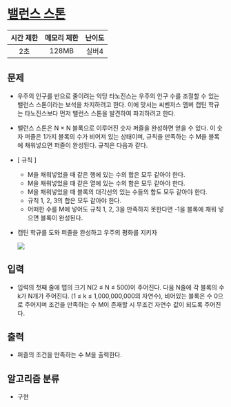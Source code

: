 # [밸런스 스톤](https://www.acmicpc.net/problem/15788)

| 시간 제한 | 메모리 제한 | 난이도 |
| :-------: | :---------: | :----: |
|    2초    |    128MB    | 실버4  |

## 문제

- 우주의 인구를 반으로 줄이려는 악당 타노진스는 우주의 인구 수를 조절할 수 있는 밸런스 스톤이라는 보석을 차지하려고 한다. 이에 맞서는 씨벤저스 멤버 캡틴 학규는 타노진스보다 먼저 밸런스 스톤을 발견하여 파괴하려고 한다.

- 밸런스 스톤은 N × N 블록으로 이루어진 숫자 퍼즐을 완성하면 얻을 수 있다. 이 숫자 퍼즐은 1가지 블록의 수가 비어져 있는 상태이며, 규칙을 만족하는 수 M을 블록에 채워넣으면 퍼즐이 완성된다. 규칙은 다음과 같다.

- [ 규칙 ]

  - M을 채워넣었을 때 같은 행에 있는 수의 합은 모두 같아야 한다.
  - M을 채워넣었을 때 같은 열에 있는 수의 합은 모두 같아야 한다.
  - M을 채워넣었을 때 블록의 대각선의 있는 수들의 합도 모두 같아야 한다.
  - 규칙 1, 2, 3의 합은 모두 같아야 한다.
  - 어떠한 수를 M에 넣어도 규칙 1, 2, 3을 만족하지 못한다면 -1을 블록에 채워 넣으면 블록이 완성된다.

- 캡틴 학규를 도와 퍼즐을 완성하고 우주의 평화를 지키자

  ![](https://onlinejudgeimages.s3-ap-northeast-1.amazonaws.com/problem/15788/1.png)

## 입력

- 입력의 첫째 줄에 맵의 크기 N(2 ≤ N ≤ 500)이 주어진다. 다음 N줄에 각 블록의 수 k가 N개가 주어진다. (1 ≤ k ≤ 1,000,000,000의 자연수), 비어있는 블록은 수 0으로 주어지며 조건을 만족하는 수 M이 존재할 시 무조건 자연수 값이 되도록 주어진다.

## 출력

- 퍼즐의 조건을 만족하는 수 M을 출력한다.

## 알고리즘 분류

- 구현
